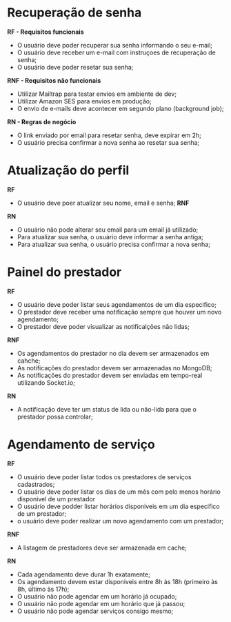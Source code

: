 # Recuperação de senha

**RF - Requisitos funcionais**
- O usuário deve poder recuperar sua senha informando o seu e-mail;
- O usuário deve receber um e-mail com instruçoes de recuperação de senha;
- O usuário deve poder resetar sua senha;

**RNF - Requisitos não funcionais**
- Utilizar Mailtrap para testar envios em ambiente de dev;
- Utilizar Amazon SES para envios em produção;
- O envio de e-mails deve acontecer em segundo plano (background job);

**RN - Regras de negócio**
- O link enviado por email para resetar senha, deve expirar em 2h;
- O usuário precisa confirmar a nova senha ao resetar sua senha;

# Atualização do perfil

**RF**
- O usuário deve poer atualizar seu nome, email e senha;
**RNF**

**RN**
- O usuário não pode alterar seu email para um email já utilizado;
- Para atualizar sua senha, o usuário deve informar a senha antiga;
- Para atualizar sua senha, o usuário precisa confirmar a nova senha;

# Painel do prestador

**RF**
- O usuário deve poder listar seus agendamentos de um dia especifico;
- O prestador deve receber uma notificação sempre que houver um novo agendamento;
- O prestador deve poder visualizar as notificalções não lidas;

**RNF**
- Os agendamentos do prestador no dia devem ser armazenados em cahche;
- As notificações do prestador devem ser armazenadas no MongoDB;
- As notificações do prestador devem ser enviadas em tempo-real utilizando Socket.io;

**RN**
- A notificação deve ter um status de lida ou não-lida para que o prestador possa controlar;

# Agendamento de serviço

**RF**
- O usuário deve poder listar todos os prestadores de serviços cadastrados;
- O usuário deve poder listar os dias de um mês com pelo menos horário disponivel de um prestador
- O usuário deve podder listar horários disponiveis em um dia especifico de um prestador;
- o usuário deve poder realizar um novo agendamento com um prestador;

**RNF**
- A listagem de prestadores deve ser armazenada em cache;

**RN**
- Cada agendamento deve durar 1h exatamente;
- Os agendamento devem estar disponiveis entre 8h às 18h (primeiro às 8h, último às 17h);
- O usuário não pode agendar em um horário já ocupado;
- O usuário não pode agendar em um horário que já passou;
- O usuário não pode agendar serviços consigo mesmo;
